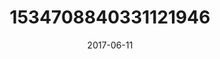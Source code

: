 ---
title: "1534708840331121946"
image: "2017-06-11 18.59.32 1534708840331121946_46248401"
date: "2017-06-11"
type: "photo"
---